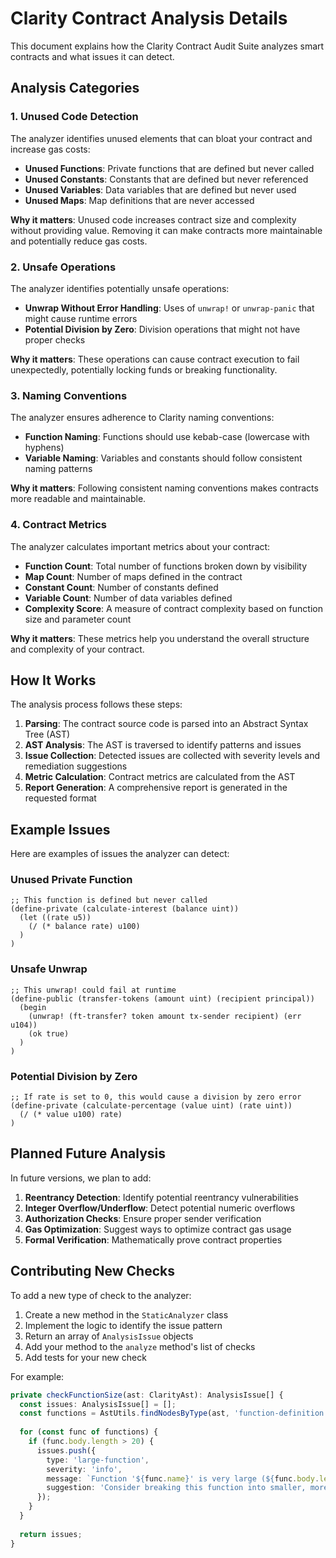 # Clarity Contract Analysis Details

This document explains how the Clarity Contract Audit Suite analyzes smart contracts and what issues it can detect.

## Analysis Categories

### 1. Unused Code Detection

The analyzer identifies unused elements that can bloat your contract and increase gas costs:

- **Unused Functions**: Private functions that are defined but never called
- **Unused Constants**: Constants that are defined but never referenced
- **Unused Variables**: Data variables that are defined but never used
- **Unused Maps**: Map definitions that are never accessed

**Why it matters**: Unused code increases contract size and complexity without providing value. Removing it can make contracts more maintainable and potentially reduce gas costs.

### 2. Unsafe Operations

The analyzer identifies potentially unsafe operations:

- **Unwrap Without Error Handling**: Uses of `unwrap!` or `unwrap-panic` that might cause runtime errors
- **Potential Division by Zero**: Division operations that might not have proper checks

**Why it matters**: These operations can cause contract execution to fail unexpectedly, potentially locking funds or breaking functionality.

### 3. Naming Conventions

The analyzer ensures adherence to Clarity naming conventions:

- **Function Naming**: Functions should use kebab-case (lowercase with hyphens)
- **Variable Naming**: Variables and constants should follow consistent naming patterns

**Why it matters**: Following consistent naming conventions makes contracts more readable and maintainable.

### 4. Contract Metrics

The analyzer calculates important metrics about your contract:

- **Function Count**: Total number of functions broken down by visibility
- **Map Count**: Number of maps defined in the contract
- **Constant Count**: Number of constants defined
- **Variable Count**: Number of data variables defined
- **Complexity Score**: A measure of contract complexity based on function size and parameter count

**Why it matters**: These metrics help you understand the overall structure and complexity of your contract.

## How It Works

The analysis process follows these steps:

1. **Parsing**: The contract source code is parsed into an Abstract Syntax Tree (AST)
2. **AST Analysis**: The AST is traversed to identify patterns and issues
3. **Issue Collection**: Detected issues are collected with severity levels and remediation suggestions
4. **Metric Calculation**: Contract metrics are calculated from the AST
5. **Report Generation**: A comprehensive report is generated in the requested format

## Example Issues

Here are examples of issues the analyzer can detect:

### Unused Private Function
```clarity
;; This function is defined but never called
(define-private (calculate-interest (balance uint))
  (let ((rate u5))
    (/ (* balance rate) u100)
  )
)
```

### Unsafe Unwrap
```clarity
;; This unwrap! could fail at runtime
(define-public (transfer-tokens (amount uint) (recipient principal))
  (begin
    (unwrap! (ft-transfer? token amount tx-sender recipient) (err u104))
    (ok true)
  )
)
```

### Potential Division by Zero
```clarity
;; If rate is set to 0, this would cause a division by zero error
(define-private (calculate-percentage (value uint) (rate uint))
  (/ (* value u100) rate)
)
```

## Planned Future Analysis

In future versions, we plan to add:

1. **Reentrancy Detection**: Identify potential reentrancy vulnerabilities
2. **Integer Overflow/Underflow**: Detect potential numeric overflows
3. **Authorization Checks**: Ensure proper sender verification
4. **Gas Optimization**: Suggest ways to optimize contract gas usage
5. **Formal Verification**: Mathematically prove contract properties

## Contributing New Checks

To add a new type of check to the analyzer:

1. Create a new method in the `StaticAnalyzer` class
2. Implement the logic to identify the issue pattern
3. Return an array of `AnalysisIssue` objects
4. Add your method to the `analyze` method's list of checks
5. Add tests for your new check

For example:

```typescript
private checkFunctionSize(ast: ClarityAst): AnalysisIssue[] {
  const issues: AnalysisIssue[] = [];
  const functions = AstUtils.findNodesByType(ast, 'function-definition') as FunctionDefinition[];
  
  for (const func of functions) {
    if (func.body.length > 20) {
      issues.push({
        type: 'large-function',
        severity: 'info',
        message: `Function '${func.name}' is very large (${func.body.length} expressions)`,
        suggestion: 'Consider breaking this function into smaller, more focused functions.'
      });
    }
  }
  
  return issues;
}
```
